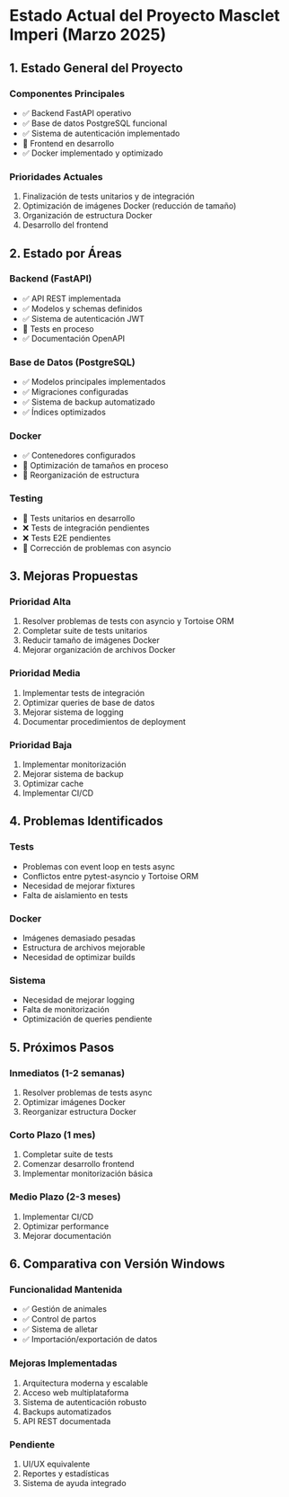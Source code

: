 # Estado Actual del Proyecto Masclet Imperi (Marzo 2025)

## 1. Estado General del Proyecto

### Componentes Principales
- ✅ Backend FastAPI operativo
- ✅ Base de datos PostgreSQL funcional
- ✅ Sistema de autenticación implementado
- 🚧 Frontend en desarrollo
- ✅ Docker implementado y optimizado

### Prioridades Actuales
1. Finalización de tests unitarios y de integración
2. Optimización de imágenes Docker (reducción de tamaño)
3. Organización de estructura Docker
4. Desarrollo del frontend

## 2. Estado por Áreas

### Backend (FastAPI)
- ✅ API REST implementada
- ✅ Modelos y schemas definidos
- ✅ Sistema de autenticación JWT
- 🚧 Tests en proceso
- ✅ Documentación OpenAPI

### Base de Datos (PostgreSQL)
- ✅ Modelos principales implementados
- ✅ Migraciones configuradas
- ✅ Sistema de backup automatizado
- ✅ Índices optimizados

### Docker
- ✅ Contenedores configurados
- 🔄 Optimización de tamaños en proceso
- 🚧 Reorganización de estructura

### Testing
- 🚧 Tests unitarios en desarrollo
- ❌ Tests de integración pendientes
- ❌ Tests E2E pendientes
- 🔄 Corrección de problemas con asyncio

## 3. Mejoras Propuestas

### Prioridad Alta
1. Resolver problemas de tests con asyncio y Tortoise ORM
2. Completar suite de tests unitarios
3. Reducir tamaño de imágenes Docker
4. Mejorar organización de archivos Docker

### Prioridad Media
1. Implementar tests de integración
2. Optimizar queries de base de datos
3. Mejorar sistema de logging
4. Documentar procedimientos de deployment

### Prioridad Baja
1. Implementar monitorización
2. Mejorar sistema de backup
3. Optimizar cache
4. Implementar CI/CD

## 4. Problemas Identificados

### Tests
- Problemas con event loop en tests async
- Conflictos entre pytest-asyncio y Tortoise ORM
- Necesidad de mejorar fixtures
- Falta de aislamiento en tests

### Docker
- Imágenes demasiado pesadas
- Estructura de archivos mejorable
- Necesidad de optimizar builds

### Sistema
- Necesidad de mejorar logging
- Falta de monitorización
- Optimización de queries pendiente

## 5. Próximos Pasos

### Inmediatos (1-2 semanas)
1. Resolver problemas de tests async
2. Optimizar imágenes Docker
3. Reorganizar estructura Docker

### Corto Plazo (1 mes)
1. Completar suite de tests
2. Comenzar desarrollo frontend
3. Implementar monitorización básica

### Medio Plazo (2-3 meses)
1. Implementar CI/CD
2. Optimizar performance
3. Mejorar documentación

## 6. Comparativa con Versión Windows

### Funcionalidad Mantenida
- ✅ Gestión de animales
- ✅ Control de partos
- ✅ Sistema de alletar
- ✅ Importación/exportación de datos

### Mejoras Implementadas
1. Arquitectura moderna y escalable
2. Acceso web multiplataforma
3. Sistema de autenticación robusto
4. Backups automatizados
5. API REST documentada

### Pendiente
1. UI/UX equivalente
2. Reportes y estadísticas
3. Sistema de ayuda integrado